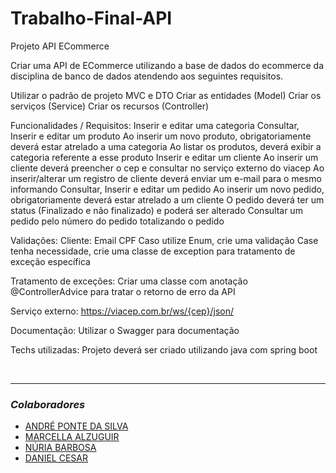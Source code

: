 # Trabalho-Final-API
Projeto API ECommerce

Criar uma API de ECommerce utilizando a base de dados do ecommerce da disciplina de banco de dados atendendo aos seguintes requisitos.

Utilizar o padrão de projeto MVC e DTO
Criar as entidades (Model)
Criar os serviços (Service)
Criar os recursos (Controller) 

Funcionalidades / Requisitos:
Inserir e editar uma categoria
Consultar, Inserir e editar um produto
Ao inserir um novo produto, obrigatoriamente  deverá estar atrelado a uma categoria
Ao listar os produtos, deverá exibir a categoria referente a esse produto
Inserir e editar um cliente
Ao inserir um cliente deverá preencher o cep e consultar no serviço externo do viacep 
Ao inserir/alterar um registro de cliente deverá enviar um e-mail para o mesmo informando 
Consultar, Inserir e editar um pedido
Ao inserir um novo pedido, obrigatoriamente deverá estar atrelado a um cliente
O pedido deverá ter um status (Finalizado e não finalizado) e poderá ser alterado 
Consultar um pedido pelo número do pedido totalizando o pedido

Validações:
Cliente: 
Email
CPF
Caso utilize Enum, crie uma validação
Case tenha necessidade, crie uma classe de exception para tratamento de exceção específica

Tratamento de exceções:
Criar uma classe com anotação @ControllerAdvice para tratar o retorno de erro da API

Serviço externo:
https://viacep.com.br/ws/{cep}/json/

Documentação:
Utilizar o Swagger para documentação

Techs utilizadas: 
Projeto deverá ser criado utilizando java com spring boot

<br>

---

### _Colaboradores_

- [ANDRÉ PONTE DA SILVA](https://github.com/AndrePS2021)
- [MARCELLA ALZUGUIR](https://github.com/MarcellaAlzuguir)
- [NÚRIA BARBOSA](https://github.com/nuriabarbosa21)
- [DANIEL CESAR](https://github.com/danielcsar)


